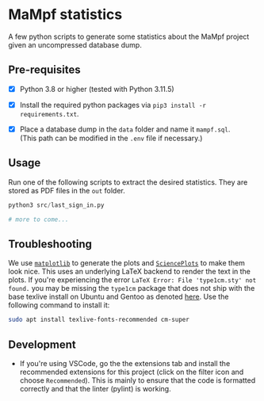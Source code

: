 # MaMpf statistics

A few python scripts to generate some statistics about the MaMpf project given an uncompressed database dump.


## Pre-requisites

- [x] Python 3.8 or higher (tested with Python 3.11.5)
- [x] Install the required python packages via `pip3 install -r requirements.txt`.
- [x] Place a database dump in the `data` folder and name it `mampf.sql`.<br>(This path can be modified in the `.env` file if necessary.)


## Usage

Run one of the following scripts to extract the desired statistics. They are stored as PDF files in the `out` folder.

```py
python3 src/last_sign_in.py

# more to come...
```


## Troubleshooting

We use [`matplotlib`](https://matplotlib.org/) to generate the plots and [`SciencePlots`](https://github.com/garrettj403/SciencePlots) to make them look nice. This uses an underlying LaTeX backend to render the text in the plots. If you're experiencing the error `LaTeX Error: File 'type1cm.sty' not found.` you may be missing the `type1cm` package that does not ship with the base texlive install on Ubuntu and Gentoo as denoted [here](https://matplotlib.org/stable/users/explain/text/usetex.html#possible-hangups). Use the following command to install it:

```bash
sudo apt install texlive-fonts-recommended cm-super
```


## Development

- If you're using VSCode, go the the extensions tab and install the recommended extensions for this project (click on the filter icon and choose `Recommended`). This is mainly to ensure that the code is formatted correctly and that the linter (pylint) is working.
